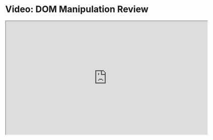 # Video: DOM Manipulation Review

<iframe src="https://player.vimeo.com/video/549508758?title=0&byline=0&portrait=0" width="640" height="360" allowfullscreen="allowfullscreen" allow="autoplay; fullscreen; picture-in-picture"></iframe>
